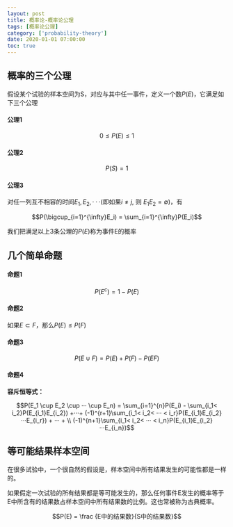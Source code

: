 ```yaml
---
layout: post
title: 概率论-概率论公理
tags: [概率论公理]
category: ['probability-theory']
date: 2020-01-01 07:00:00
toc: true
---
```



## 概率的三个公理

假设某个试验的样本空间为S，对应与其中任一事件，定义一个数$P(E)$，它满足如下三个公理

#### 公理1

$$0 \le P(E) \le 1$$

#### 公理2

$$P(S) = 1$$


#### 公理3

对任一列互不相容的时间$E_1,E_2,···$(即如果$i\neq j$, 则 $E_1E_2= \emptyset$)，有

$$P(\bigcup_{i=1}^{\infty}E_i) = \sum_{i=1}^{\infty}P(E_i)$$


我们把满足以上3条公理的$P(E)$称为事件E的概率

## 几个简单命题

#### 命题1

$$P(E^c) = 1- P(E)$$

#### 命题2

如果$E \subset F$，那么$P(E) \le P(F)$

#### 命题3

$$P(E \cup F) = P(E) + P(F) - P(EF)$$

#### 命题4

**容斥恒等式：**

$$P(E_1 \cup E_2 \cup ··· \cup E_n) = \sum_{i=1}^{n}P(E_i) - \sum_{i_1< i_2}P(E_{i_1}E_{i_2}) +···+ (-1)^{r+1}\sum_{i_1< i_2< ··· < i_r}P(E_{i_1}E_{i_2}···E_{i_r}) + ··· + \\ (-1)^{n+1}\sum_{i_1< i_2< ··· < i_n}P(E_{i_1}E_{i_2}···E_{i_n})$$



## 等可能结果样本空间

在很多试验中，一个很自然的假设是，样本空间中所有结果发生的可能性都是一样的。

如果假定一次试验的所有结果都是等可能发生的，那么任何事件E发生的概率等于E中所含有的结果数占样本空间中所有结果数的比例。这也常被称为古典概率。

$$P(E) = \frac {E中的结果数}{S中的结果数}$$
